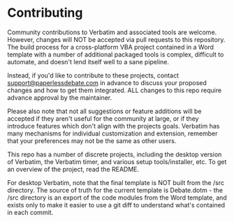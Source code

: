 # Contributing

Community contributions to Verbatim and associated tools are welcome. However, changes will NOT be accepted via pull requests to this repository. The build process for a cross-platform VBA project contained in a Word template with a number of additional packaged tools is complex, difficult to automate, and doesn't lend itself well to a sane pipeline.

Instead, if you'd like to contribute to these projects, contact support@paperlessdebate.com in advance to discuss your proposed changes and how to get them integrated. ALL changes to this repo require advance approval by the maintainer.

Please also note that not all suggestions or feature additions will be accepted if they aren't useful for the community at large, or if they introduce features which don't align with the projects goals. Verbatim has many mechanisms for individual customization and extension, remember that your preferences may not be the same as other users.

This repo has a number of discrete projects, including the desktop version of Verbatim, the Verbatim timer, and various setup tools/installer, etc. To get an overview of the project, read the README.

For desktop Verbatim, note that the final template is NOT built from the /src directory. The source of truth for the current template is Debate.dotm - the /src directory is an export of the code modules from the Word template, and exists only to make it easier to use a git diff to understand what's contained in each commit.

